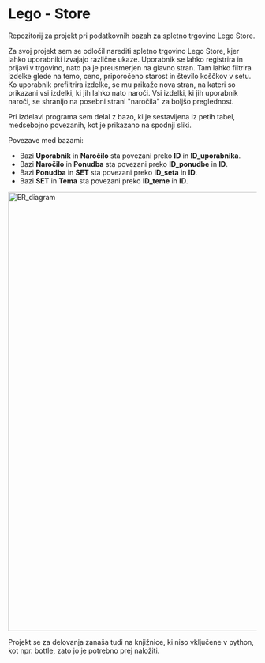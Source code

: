 # Lego - Store


Repozitorij za projekt pri podatkovnih bazah za spletno trgovino Lego Store.

Za svoj projekt sem se odločil narediti spletno trgovino Lego Store, kjer lahko uporabniki izvajajo različne ukaze. Uporabnik se lahko registrira in prijavi v trgovino, nato pa je preusmerjen na glavno stran. Tam lahko filtrira izdelke glede na temo, ceno, priporočeno starost in število koščkov v setu. Ko uporabnik prefiltrira izdelke, se mu prikaže nova stran, na kateri so prikazani vsi izdelki, ki jih lahko nato naroči. Vsi izdelki, ki jih uporabnik naroči, se shranijo na posebni strani "naročila" za boljšo preglednost.

Pri izdelavi programa sem delal z bazo, ki je sestavljena iz petih tabel, medsebojno povezanih, kot je prikazano na spodnji sliki.

Povezave med bazami:
- Bazi **Uporabnik** in **Naročilo** sta povezani preko **ID** in **ID_uporabnika**.
- Bazi **Naročilo** in **Ponudba** sta povezani preko **ID_ponudbe** in **ID**.
- Bazi **Ponudba** in **SET** sta povezani preko **ID_seta** in **ID**.
- Bazi **SET** in **Tema** sta povezani preko **ID_teme** in **ID**.


<img width="889" alt="ER_diagram" src="https://github.com/user-attachments/assets/f474c19a-1ece-4224-8e8e-4826a767f811">


Projekt se za delovanja zanaša tudi na knjižnice, ki niso vključene v python, kot npr. bottle, zato jo je potrebno prej naložiti.

 
